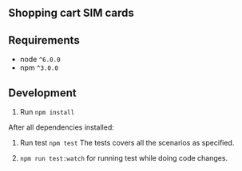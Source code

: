 ## Shopping cart SIM cards

## Requirements
* node `^6.0.0`
* npm `^3.0.0`

Development
-----------

1. Run `npm install`

After all dependencies installed:

1. Run test `npm test`
The tests covers all the scenarios as specified.

2. `npm run test:watch` for running test while doing code changes.